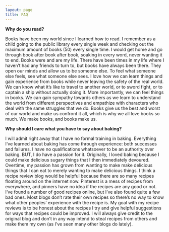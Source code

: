 ```yaml
---
layout: page
title: FAQ
---
```


**Why do you read?**

Books have been my world since I learned how to read. I remember as a child going to the public library every single week and checking out the maximum amount of books (50) every single time. I would get home and go through book after book after book, soaking in every word, never wanting it to end. Books were and are my life. There have been times in my life where I haven’t had any friends to turn to, but books have always been there. They open our minds and allow us to be someone else. To feel what someone else feels, see what someone else sees. I love how we can learn things and gain experience from books while never leaving the safety of the real world. We can know what it’s like to travel to another world, or to sword fight, or to captain a ship without actually doing it. More importantly, we can feel things in books. We can gain sympathy towards others as we learn to understand the world from different perspectives and empathize with characters who deal with the same struggles that we do. Books give us the best and worst of our world and make us confront it all, which is why we all love books so much. We make books, and books make us.

**Why should I care what you have to say about baking?**

I will admit right away that I have no formal training in baking. Everything I’ve learned about baking has come through experience: both successes and failures. I have no qualifications whatsoever to be an authority over baking. BUT, I do have a passion for it. Originally, I loved baking because I could make delicious sugary things that I then immediately devoured. Overtime, my passion has grown from wanting to make make delicious things that I can eat to merely wanting to make delicious things. I think a recipe review blog would be helpful because there are so many recipes floating around on the internet now. Pinterest is a mess of recipes from everywhere, and pinners have no idea if the recipes are any good or not. I’ve found a number of good recipes online, but I’ve also found quite a few bad ones. Most blogs don’t rate their own recipes so there’s no way to know what other peoples’ experience with the recipe is. My goal with my recipe reviews is to be honest about the recipes I try and give helpful suggestions for ways that recipes could be improved. I will always give credit to the original blog and don’t in any way intend to steal recipes from others and make them my own (as I’ve seen many other blogs do lately).